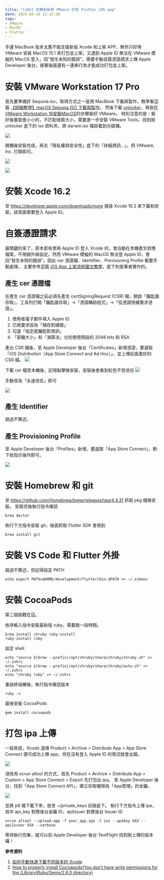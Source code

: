 ```yaml
---
title: "[iOS] 從無到有用 VMware 打包 Flutter iOS app"
date: 2025-04-16 11:15:38
tags:
- VMware
- MacOS
- Flutter
---
```

手邊 MacBook 版本太舊不能支援新版 Xcode 和上架 APP，無奈只好用 VMware 安裝 MacOS 15.1 來打包並上架。又遇到 Apple ID 無法在 VMware 模擬的 MacOS 登入，回"發生未知的錯誤"，需要手動自簽憑證請求上傳 Apple Developer 後台，接著後面還有一連串行為才能成功打包並上架。

<!--more-->
# 安裝 VMware Workstation 17 Pro

首先要準備好 Sequoia.iso，取得方式之一是用 MacBook 下載與製作，教學看這篇 [【詳細教學】macOS Sequoia ISO 下載與製作](https://www.drbuho.com/zh-tw/how-to/macos-sequoia-iso)。
然後下載 [unlocker](https://github.com/DrDonk/unlocker/releases/tag/v4.2.7)，再依[在VMware Workstation 16安裝MacOS](https://hackmd.io/@enoladne/BJjgo8R6F)的步驟裝好 VMware。
特別注意的是：裝好後畫面會小小的，不匹配視窗大小，需要進一步安裝 VMware Tools，找到剛 unlocker 底下的 iso 資料夾，將 darwin.iso 檔掛載到光碟機。

![](/assets/vmware_unlock.png)

開機後安裝完成，再去「隱私權與安全性」底下的「詳細資訊...」，把 VMware, Inc. 打開即可。

![](/assets/vmware_unlock2.png)

![](/assets/vmware_unlock3.png)

# 安裝 Xcode 16.2

至 https://developer.apple.com/downloads/more 搜尋 Xcode 16.2 來下載和安裝，該頁面需要登入 Apple ID。

# 自簽憑證請求

最關鍵的來了，原本若有使用 Apple ID 登入 Xcode 的，會自動在本機產生對應檔案，不用額外做設定。然而 VMware 模擬的 MacOS 無法登 Apple ID，會回”發生未知的錯誤”。因此 cer 憑證檔、Identifier、Provisioning Profile 都要手動處理。
主要參考這篇 [iOS App 上架流程圖文教學](https://franksios.medium.com/ios-app上架流程圖文教學-724636ddc78b)，底下則是筆者實作的。

## 產生 cer 憑證檔

在產生 cer 憑證檔之前必須先產生 certSigningRequest (CSR) 檔，開啟「鑰匙圖存取」，工具列打開「鑰匙圖存取」->「憑證輔助程式」->「從憑證授權要求憑證」。
1. 使用者電子郵件填入 Apple ID
2. 已將要求設為「儲存到硬碟」
3. 勾選「指定密鑰配對資訊」
4. 「密鑰大小」和「演算法」分別使用預設的 2048 bits 和 RSA

產出 CSR 檔後，至 Apple Developer 後台「Certificates」新增憑證，要選取「iOS Distribution（App Store Connect and Ad Hoc）」，並上傳前面產好的 CSR 檔。
![](/assets/apple_cer.png)

下載 cer 檔至本機後，記得點擊做安裝，安裝後會看到紅色不受信任
![](/assets/vmware_cer.png)

手動改為「永遠信任」即可

![](/assets/vmware_cer2.png)

## 產生 Identifier

跳過不贅述。

## 產生 Provisioning Profile

至 Apple Developer 後台「Profiles」新增，要選取「App Store Connect」，剩下依指示操作即可。

![](/assets/apple_profile.png)

# 安裝 Homebrew 和 git

至 <https://github.com/Homebrew/brew/releases/tag/4.4.31> 抓取 pkg 檔做安裝。
安裝完後執行指令確認
```shell
brew doctor
```

執行下方指令安裝 git，後面抓取 Flutter SDK 會用到
```shell
brew install git
```

# 安裝 VS Code 和 Flutter 外掛

跳過不贅述，但記得設定 PATH

```shell
echo export PATH=$HOME/development/flutter/bin:$PATH >> ~/.zshenv
```

# 安裝 CocoaPods

第二個挑戰在這。

依序輸入指令安裝最新版 ruby，需要跑一段時間。
```shell
brew install chruby ruby-install
ruby-install ruby
```

設定 shell
```shell
echo "source $(brew --prefix)/opt/chruby/share/chruby/chruby.sh" >> ~/.zshrc
echo "source $(brew --prefix)/opt/chruby/share/chruby/auto.sh" >> ~/.zshrc
echo "chruby ruby" >> ~/.zshrc
```

重啟終端機後，執行指令確認版本
```shell
ruby -v
```

最後安裝 CocoaPods
```shell
gem install cocoapods
```
# 打包 ipa 上傳

一般來說，Xcode 選擇 Product > Archive > Distribute App > App Store Connect 便可成功上傳 app，但在沒有登入 Apple ID 的情況就會出錯。

![](/assets/xcode_archive.png)

須改用 xcrun altool 的方式，首先 Product > Archive > Distribute App > Custom > App Store Connect > Export 先打包出 ipa。
至 Apple Developer 後台，找到「App Store Connect API」，建立存取權限為「App管理」的金鑰，

![](/assets/apple_store_api_key.png)

並將 p8 檔下載下來，放至 ~/private_keys 目錄底下。
執行下方指令上傳 ipa，其中 api_key 對應後台金鑰 ID，apiIssuer 對應後台 Issuer ID
```shell
xcrun altool --upload-app -f your_app.ipa -t ios --apiKey XXX --apiIssuer XXX --verbose
```

等待執行完畢，就可以到 Apple Developer 後台 TestFlight 找到剛上傳的版本囉！

**參考資料**

1. [如何手動快速下載不同版本的 Xcode](https://blog.poychang.net/manually-download-multiple-versions-of-xcode/)
2. [How to properly install Cocoapods(You don’t have write permissions for the /Library/Ruby/Gems/2.6.0 directory)](https://jideije-emeka.medium.com/how-to-properly-install-cocoapods-you-dont-have-write-permissions-for-the-library-ruby-gems-2-6-0-41ba58ee9f2b)